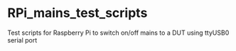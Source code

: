 # RPi_mains_test_scripts
Test scripts for Raspberry Pi to switch on/off mains to a DUT using ttyUSB0 serial port
